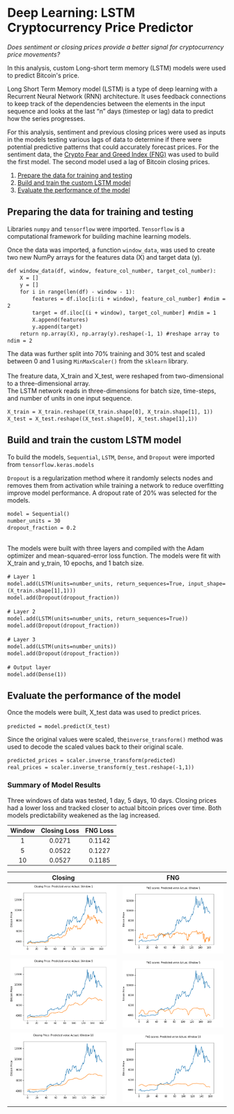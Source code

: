 # Deep Learning: LSTM Cryptocurrency Price Predictor

*Does sentiment or closing prices provide a better signal for cryptocurrency price movements?* 

In this analysis, custom Long-short term memory (LSTM) models were used to predict Bitcoin's price. 

Long Short Term Memory model (LSTM) is a type of deep learning with a Recurrent Neural Network (RNN) architecture. It uses feedback connections to keep track of the dependencies between the elements in the input sequence and looks at the last “n” days (timestep or lag) data to predict how the series progresses. 

For this analysis, sentiment and previous closing prices were used as inputs in the models testing various lags of data to determine if there were potential predictive patterns that could accurately forecast prices. For the sentiment data, the [Crypto Fear and Greed Index (FNG)](https://alternative.me/crypto/fear-and-greed-index/) was used to build the first model. The second model used a lag of Bitcoin closing prices.  

1. [Prepare the data for training and testing](Prepare-the-date-for-training-and-testing)
2. [Build and train the custom LSTM model](Build-and-train-the-custom-LSTM-model)
3. [Evaluate the performance of the model](Evaluate-the-performance-of-the-model)

## Preparing the data for training and testing 

Libraries `numpy` and `tensorflow` were imported. `Tensorflow` is a computational framework for building machine learning models. 

Once the data was imported, a function `window_data`, was used to create two new NumPy arrays for the features data (X) and target data (y). 

```
def window_data(df, window, feature_col_number, target_col_number):
    X = []
    y = []
    for i in range(len(df) - window - 1):
        features = df.iloc[i:(i + window), feature_col_number] #ndim = 2
        target = df.iloc[(i + window), target_col_number] #ndim = 1 
        X.append(features)
        y.append(target)
    return np.array(X), np.array(y).reshape(-1, 1) #reshape array to ndim = 2
```
The data was further split into 70% training and 30% test and scaled between 0 and 1 using `MinMaxScaler()` from the `sklearn` library.<br/>
<br/>
The freature data, X_train and X_test, were reshaped from two-dimensional to a three-dimensional array.<br/>
The LSTM network reads in three-dimensions for batch size, time-steps, and number of units in one input sequence. 

```
X_train = X_train.reshape((X_train.shape[0], X_train.shape[1], 1))
X_test = X_test.reshape((X_test.shape[0], X_test.shape[1],1))
```

## Build and train the custom LSTM model 

 To build the models, `Sequential`, `LSTM`, `Dense`, and `Dropout` were imported from `tensorflow.keras.models` 
 
`Dropout` is a regularization method where it randomly selects nodes and removes them from activation while training a network to reduce overfitting improve model performance. A dropout rate of 20% was selected for the models. 

```
model = Sequential()
number_units = 30
dropout_fraction = 0.2
```
<br/>
The models were built with three layers and compiled with the Adam optimizer and mean-squared-error loss function. The models were fit with X_train and y_train, 10 epochs, and 1 batch size.<br/>


```
# Layer 1 
model.add(LSTM(units=number_units, return_sequences=True, input_shape=(X_train.shape[1],1)))
model.add(Dropout(dropout_fraction))

# Layer 2 
model.add(LSTM(units=number_units, return_sequences=True))
model.add(Dropout(dropout_fraction))

# Layer 3
model.add(LSTM(units=number_units))
model.add(Dropout(dropout_fraction))

# Output layer
model.add(Dense(1))

```

## Evaluate the performance of the model 

Once the models were built, X_test data was used to predict prices.  

`predicted = model.predict(X_test)`

Since the original values were scaled, the`inverse_transform()` method was used to decode the scaled values back to their original scale.

```
predicted_prices = scaler.inverse_transform(predicted)
real_prices = scaler.inverse_transform(y_test.reshape(-1,1))
```

### Summary of Model Results 

Three windows of data was tested, 1 day, 5 days, 10 days. Closing prices had a lower loss and tracked closer to actual bitcoin prices over time. Both models predictability weakened as the lag increased.  

| Window | Closing Loss | FNG Loss    |
|:---:     | :---:     | :---:    |
| 1      |0.0271   | 0.1142 |
| 5      | 0.0522  | 0.1227 |
| 10     | 0.0527  | 0.1185 |



| Closing                         | FNG                         |
|:---:                            | :---:                       |
|![closing1](Images/closing1.png) |   ![FNG1](Images/FNG1.png)  |
|![closing1](Images/closing5.png) |   ![FNG5](Images/FNG5.png)  |
|![closing1](Images/closing10.png)|   ![FNG10](Images/FNG10.png)|



